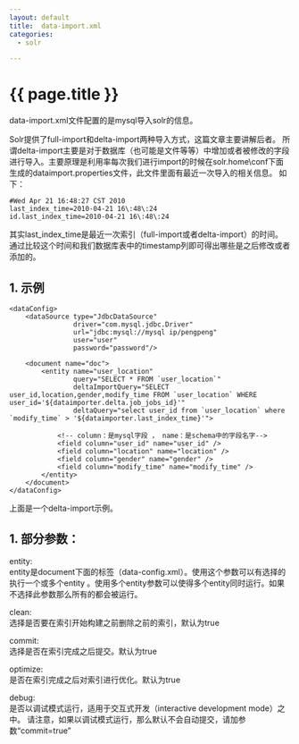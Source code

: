 ```yaml
---
layout: default
title:  data-import.xml
categories:
  - solr

---
```

# {{ page.title }}

data-import.xml文件配置的是mysql导入solr的信息。

Solr提供了full-import和delta-import两种导入方式，这篇文章主要讲解后者。
所谓delta-import主要是对于数据库（也可能是文件等等）中增加或者被修改的字段进行导入。主要原理是利用率每次我们进行import的时候在solr.home\conf下面生成的dataimport.properties文件，此文件里面有最近一次导入的相关信息。
如下：

    #Wed Apr 21 16:48:27 CST 2010
    last_index_time=2010-04-21 16\:48\:24
    id.last_index_time=2010-04-21 16\:48\:24

其实last_index_time是最近一次索引（full-import或者delta-import）的时间。
通过比较这个时间和我们数据库表中的timestamp列即可得出哪些是之后修改或者添加的。

## 1. 示例
  
   <?xml version="1.0" encoding="UTF-8"?>
    <dataConfig>
        <dataSource type="JdbcDataSource"
                    driver="com.mysql.jdbc.Driver"
                    url="jdbc:mysql://mysql ip/pengpeng"
                    user="user"
                    password="password"/>
    
        <document name="doc">
            <entity name="user_location"
                    query="SELECT * FROM `user_location`"
                    deltaImportQuery="SELECT user_id,location,gender,modify_time FROM `user_location` WHERE user_id='${dataimporter.delta.job_jobs_id}'"
                    deltaQuery="select user_id from `user_location` where `modify_time` > '${dataimporter.last_index_time}'">
    
                <!-- column：是mysql字段 ， name：是schema中的字段名字-->
                <field column="user_id" name="user_id" />
                <field column="location" name="location" />
                <field column="gender" name="gender" />
                <field column="modify_time" name="modify_time" />
            </entity>
        </document>
    </dataConfig>

上面是一个delta-import示例。

## 1. 部分参数：

entity:<br>
        entity是document下面的标签（data-config.xml）。使用这个参数可以有选择的执行一个或多个entity   。使用多个entity参数可以使得多个entity同时运行。如果不选择此参数那么所有的都会被运行。

clean:<br>
        选择是否要在索引开始构建之前删除之前的索引，默认为true

commit:<br>
        选择是否在索引完成之后提交。默认为true

optimize:<br>
        是否在索引完成之后对索引进行优化。默认为true

debug:<br>
        是否以调试模式运行，适用于交互式开发（interactive development mode）之中。
        请注意，如果以调试模式运行，那么默认不会自动提交，请加参数“commit=true”

